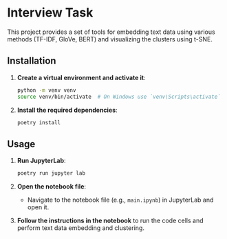 # Interview Task

This project provides a set of tools for embedding text data using various methods (TF-IDF, GloVe, BERT) and visualizing the clusters using t-SNE.

## Installation


1. **Create a virtual environment and activate it**:
    ```sh
    python -m venv venv
    source venv/bin/activate  # On Windows use `venv\Scripts\activate`
    ```

2. **Install the required dependencies**:
    ```sh
    poetry install
    ```

## Usage

1. **Run JupyterLab**:
    ```sh
    poetry run jupyter lab
    ```

2. **Open the notebook file**:
    - Navigate to the notebook file (e.g., `main.ipynb`) in JupyterLab and open it.

3. **Follow the instructions in the notebook** to run the code cells and perform text data embedding and clustering.